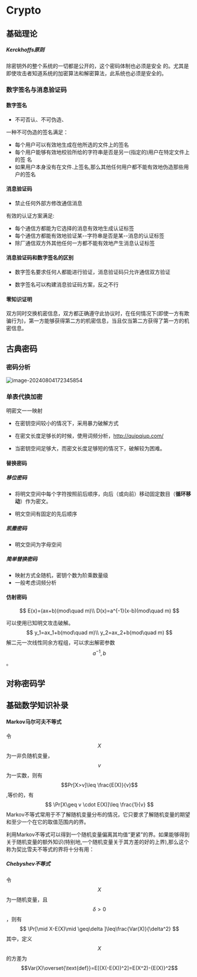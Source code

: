 # Crypto

## 基础理论

##### Kerckhoffs原则

除密钥外的整个系统的一切都是公开的，这个密码体制也必须是安全 的。尤其是即使攻击者知道系统的加密算法和解密算法，此系统也必须是安全的。

### 数字签名与消息验证码

#### 数字签名

- 不可否认、不可伪造、

一种不可伪造的签名满足：

- 每个用户可以有效地生成在他所选的文件上的签名
- 每个用户能够有效地校验所给的字符串是否是另一(指定的)用户在特定文件上的签
  名
- 如果用户本身没有在文件.上签名,那么其他任何用户都不能有效地伪造那些用户的签名

#### 消息验证码

- 禁止任何外部方修改通信消息

有效的认证方案满足:

- 每个通信方都能为它选择的消息有效地生成认证标签
- 每个通信方都能有效地验证某--字符串是否是某--消息的认证标签
- 除厂通信双方外其他任何一方都不能有效地产生消息认证标签

#### 消息验证码和数字签名的区别

- 数字签名要求任何人都能进行验证，消息验证码只允许通信双方验证

- 数字签名可以构建消息验证码方案，反之不行

#### 零知识证明

双方同时交换机密信息，双方都正确遵守此协议时，在任何情况下(即使一方有欺骗行为)，第一方能够获得第二方的机密信息，当且仅当第二方获得了第一方的机密信息。

## 古典密码

### 密码分析

![image-20240804172345854](C:\Users\泰来\AppData\Roaming\Typora\typora-user-images\image-20240804172345854.png)

### 单表代换加密

明密文一一映射

- 在密钥空间较小的情况下，采用暴力破解方式
- 在密文长度足够长的时候，使用词频分析，http://quipqiup.com/

- 当密钥空间足够大，而密文长度足够短的情况下，破解较为困难。

#### 替换密码

##### 移位密码

- 将明文空间中每个字符按照前后顺序，向后（或向前）移动固定数目（**循环移动**）作为密文。

- 明文空间有固定的先后顺序

##### 凯撒密码

- 明文空间为字母空间

##### 简单替换密码

- 映射方式全随机，密钥个数为阶乘数量级
- 一般考虑词频分析

#### 仿射密码

$$
E(x)=(ax+b)(mod\quad m)\\
D(x)=a^{-1}(x-b)(mod\quad m)
$$

可以使用已知明文攻击破解。
$$
y_1=ax_1+b(mod\quad m)\\
y_2=ax_2+b(mod\quad m)
$$
解二元一次线性同余方程组，可以求出解密参数$$a^{-1},b$$。

## 对称密码学

## 基础数学知识补录

#### Markov马尔可夫不等式

令$$X$$为一非负随机变量，$$v$$为一实数，则有$$Pr[X>v]\leq \frac{E(X)}{v}$$,等价的，有
$$
\Pr[X\geq v \cdot E(X)]\leq \frac{1}{v}
$$
Markov不等式常用于不了解随机变量分布的情况，它只要求了解随机变量的期望和至少一个在它的取值范围内的界。

利用Markov不等式可以得到一个随机变量偏离其均值“更紧”的界。如果能够得到关于随机变量的额外知识(特别地,一个随机变量关于其方差的好的上界),那么这个称为契比雪夫不等式的界将十分有用：

##### Chebyshev不等式

令$$X$$为一随机变量，且$$\delta\gt0$$，则有
$$
\Pr[\mid X-E(X)\mid \geq\delta ]\leq\frac{Var(X)}{\delta^2}
$$
其中，定义$$X$$的方差为$$Var(X)\overset{\text{def}}=E[(X(-E(X))^2]=E(X^2)-{E(X)}^2$$

